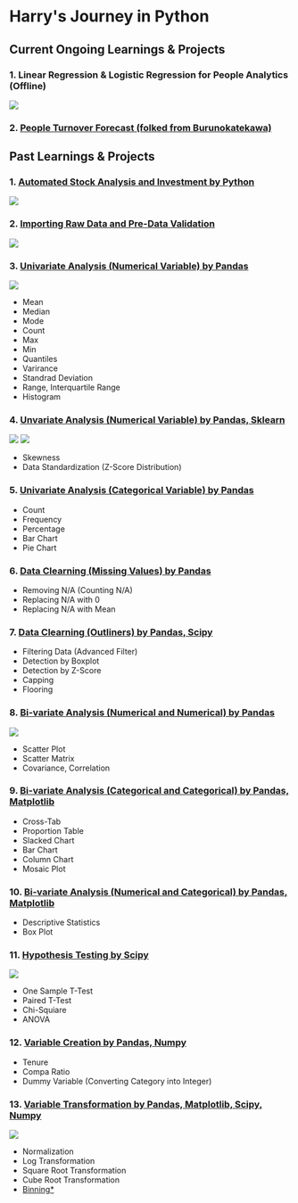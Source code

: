 # Harry's Journey in Python

## Current Ongoing Learnings & Projects
### 1. Linear Regression & Logistic Regression for People Analytics (Offline)
![](https://raw.githubusercontent.com/harikimu/Hari_Portfolio/main/image/image9.jpeg)

### 2. [People Turnover Forecast (folked from Burunokatekawa)](https://github.com/harikimu/PeopleAnalytics_Turnover)

## Past Learnings & Projects
### 1. [Automated Stock Analysis and Investment by Python](https://github.com/harikimu/stock_analysis_in_python)
![](https://raw.githubusercontent.com/harikimu/Hari_Portfolio/main/image/image11.jpg)

### 2. [Importing Raw Data and Pre-Data Validation](https://github.com/harikimu/people_analytics/blob/master/01_pyharry.ipynb)
![](https://raw.githubusercontent.com/harikimu/Hari_Portfolio/main/image/image1.jpg)

### 3. [Univariate Analysis (Numerical Variable) by Pandas](https://github.com/harikimu/people_analytics/blob/master/02_pyharry.ipynb)
![](https://raw.githubusercontent.com/harikimu/Hari_Portfolio/main/image/image2.jpg)
* Mean
* Median
* Mode
* Count
* Max
* Min
* Quantiles
* Varirance
* Standrad Deviation
* Range, Interquartile Range
* Histogram

### 4. [Unvariate Analysis (Numerical Variable) by Pandas, Sklearn](https://github.com/harikimu/people_analytics/blob/master/03_pyharry.ipynb)

![](https://raw.githubusercontent.com/harikimu/Hari_Portfolio/main/image/image3.jpg)
![](https://raw.githubusercontent.com/harikimu/Hari_Portfolio/main/image/image4.jpg)
* Skewness
* Data Standardization (Z-Score Distribution)

### 5. [Univariate Analysis (Categorical Variable) by Pandas](https://github.com/harikimu/people_analytics/blob/master/04_pyharry.ipynb)
* Count
* Frequency
* Percentage
* Bar Chart
* Pie Chart

### 6. [Data Clearning (Missing Values) by Pandas](https://github.com/harikimu/people_analytics/blob/master/05_pyharry.ipynb)
* Removing N/A (Counting N/A)
* Replacing N/A with 0
* Replacing N/A with Mean

### 7. [Data Clearning (Outliners) by Pandas, Scipy](https://github.com/harikimu/people_analytics/blob/master/06_pyharry.ipynb)
* Filtering Data (Advanced Filter)
* Detection by Boxplot
* Detection by Z-Score
* Capping
* Flooring

### 8. [Bi-variate Analysis (Numerical and Numerical) by Pandas](https://github.com/harikimu/people_analytics/blob/master/07_pyharry.ipynb)
![](https://raw.githubusercontent.com/harikimu/Hari_Portfolio/main/image/image6.jpg)
* Scatter Plot
* Scatter Matrix
* Covariance, Correlation

### 9. [Bi-variate Analysis (Categorical and Categorical) by Pandas, Matplotlib](https://github.com/harikimu/people_analytics/blob/master/08_pyharry.ipynb)
* Cross-Tab
* Proportion Table
* Slacked Chart
* Bar Chart
* Column Chart
* Mosaic Plot

### 10. [Bi-variate Analysis (Numerical and Categorical) by Pandas, Matplotlib](https://github.com/harikimu/people_analytics/blob/master/09_pyharry.ipynb)
* Descriptive Statistics
* Box Plot

### 11. [Hypothesis Testing by Scipy](https://github.com/harikimu/people_analytics/blob/master/10_pyharry.ipynb)
![](https://raw.githubusercontent.com/harikimu/Hari_Portfolio/main/image/image7.jpg)
* One Sample T-Test
* Paired T-Test
* Chi-Squiare
* ANOVA

### 12. [Variable Creation by Pandas, Numpy](https://github.com/harikimu/people_analytics/blob/master/11_pyharry.ipynb)
* Tenure
* Compa Ratio
* Dummy Variable (Converting Category into Integer)

### 13. [Variable Transformation by Pandas, Matplotlib, Scipy, Numpy](https://github.com/harikimu/people_analytics/blob/master/12_pyharry.ipynb)
![](https://raw.githubusercontent.com/harikimu/Hari_Portfolio/main/image/image8.jpg)
* Normalization
* Log Transformation
* Square Root Transformation
* Cube Root Transformation
* [Binning*](https://github.com/harikimu/people_analytics/blob/master/13_pyharry.ipynb)
